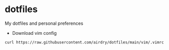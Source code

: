 # dotfiles
My dotfiles and personal preferences



- Download vim config
```bash
curl https://raw.githubusercontent.com/airdry/dotfiles/main/vim/.vimrc -o ~/.vimrc  
```
